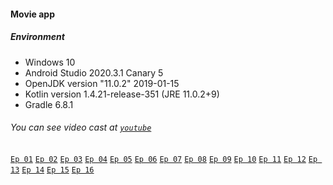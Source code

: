 #### Movie app
##### Environment

- Windows 10
- Android Studio 2020.3.1 Canary 5
- OpenJDK version "11.0.2" 2019-01-15
- Kotlin version 1.4.21-release-351 (JRE 11.0.2+9)
- Gradle 6.8.1

###### You can see video cast at [`youtube`](https://www.youtube.com/watch?v=mPKpoz3BTRA&list=PLK7Hkn6sI-e280phjJ0ufKTSt9DDLecPb)
[`Ep 01`](https://youtu.be/mPKpoz3BTRA)
[`Ep 02`](https://youtu.be/qbDAmUJw01k)
[`Ep 03`](https://youtu.be/KbgFlVkyB9E)
[`Ep 04`](https://youtu.be/-k_Rp9KUTeM)
[`Ep 05`](https://youtu.be/2yGS9cQMmTs)
[`Ep 06`](https://youtu.be/vIh0dlLpwQw)
[`Ep 07`](https://youtu.be/EaovJAUrRJE)
[`Ep 08`](https://youtu.be/wJzyM_y3uwU)
[`Ep 09`](https://youtu.be/JX7bLYmEeEc)
[`Ep 10`](https://youtu.be/B0XpS0pByHM)
[`Ep 11`](https://youtu.be/kuLJRfP1eLs)
[`Ep 12`](https://youtu.be/kqDdNeRUWNI)
[`Ep 13`](https://youtu.be/2kK-MppN3Rk)
[`Ep 14`](https://youtu.be/RGEk7k8mSVM)
[`Ep 15`](https://youtu.be/B8aimnUUX40)
[`Ep 16`](https://youtu.be/YV-5-Ecdg4M)
